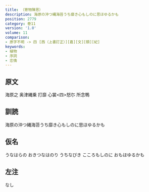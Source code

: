 ```yaml
---
title: （寄物陳思）
description: 海原の沖つ縄海苔うち靡き心もしのに思ほゆるかも
position: 2779
category: 巻11
version: '1.0'
volume: 11
comparison:
- 原字不明 -> 四 [西（上書訂正）][嘉][文][類][紀]
keywords:
- 植物
- 序詞
- 恋情
---
```


## 原文

海原之 奥津縄乗 打靡 心裳<四>怒尓 所念鴨

## 訓読

海原の沖つ縄海苔うち靡き心もしのに思ほゆるかも

## 仮名

うなはらの おきつなはのり うちなびき こころもしのに おもほゆるかも

## 左注

なし
